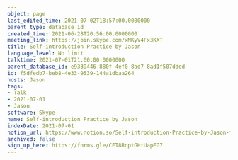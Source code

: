 ```yaml
---
object: page
last_edited_time: 2021-07-02T18:57:00.0000000
parent_type: database_id
created_time: 2021-06-28T20:56:00.0000000
meeting_link: https://join.skype.com/xMKyV4Fx3KXT
title: Self-introduction Practice by Jason
language_level: No limit
talktime: 2021-07-01T21:00:00.0000000
parent_database_id: e9339446-880f-4ef0-8ad7-8ad1f507dded
id: f5dfedb7-beb8-4e33-9539-144a1dbaa264
hosts: Jason
tags:
- Talk
- 2021-07-01
- Jason
software: Skype
name: Self-introduction Practice by Jason
indexDate: 2021-07-01
notion_url: https://www.notion.so/Self-introduction-Practice-by-Jason-f5dfedb7beb84e339539144a1dbaa264
archived: false
sign_up_here: https://forms.gle/CET8RqptGHtUapEG7
---
```







